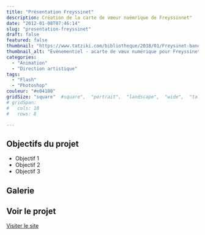 ```yaml
---
title: "Présentation Freyssinet"
description: Création de la carte de vœeur nuémrique de Freyssinnet"
date: "2012-01-08T07:46:14"
slug: "presentation-freyssinet"
draft: false
featured: false
thumbnail: "https://www.tatziki.com/bibliotheque/2018/01/Freysinet-bandeau.jpg"
thumbnail_alt: "Événementiel - acarte de vœux numérique pour Freyssinet"
categories:
  - "Animation"
  - "Direction artistique"
tags:
  - "Flash"
  - "Photoshop"
couleur: "#e04180"
gridSize: "square"  #square",  "portrait",  "landscape",  "wide",  "tall",  "feat",  "mini",
# gridSpan:
#   cols: 10
#   rows: 8

---
```


## Objectifs du projet

<!-- TODO: Ajouter les objectifs depuis ACF -->
- Objectif 1
- Objectif 2
- Objectif 3

## Galerie

<!-- TODO: Ajouter les images du projet -->

## Voir le projet

[Visiter le site](https://www.tatziki.com/presentation-freyssinet/)

